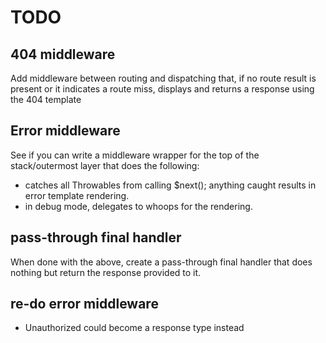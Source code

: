 # TODO

## 404 middleware

Add middleware between routing and dispatching that, if no route result is
present or it indicates a route miss, displays and returns a response using the
404 template

## Error middleware

See if you can write a middleware wrapper for the top of the stack/outermost
layer that does the following:

- catches all Throwables from calling $next(); anything caught results in error
  template rendering.
- in debug mode, delegates to whoops for the rendering.

## pass-through final handler

When done with the above, create a pass-through final handler that does nothing
but return the response provided to it.

## re-do error middleware

- Unauthorized could become a response type instead
